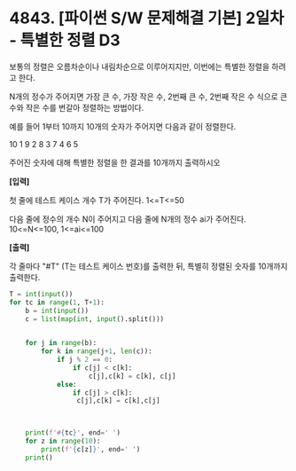 # 4843. [파이썬 S/W 문제해결 기본] 2일차 - 특별한 정렬 D3

보통의 정렬은 오름차순이나 내림차순으로 이루어지지만, 이번에는 특별한 정렬을 하려고 한다.

N개의 정수가 주어지면 가장 큰 수, 가장 작은 수, 2번째 큰 수, 2번째 작은 수 식으로 큰 수와 작은 수를 번갈아 정렬하는 방법이다.

예를 들어 1부터 10까지 10개의 숫자가 주어지면 다음과 같이 정렬한다.


10 1 9 2 8 3 7 4 6 5


주어진 숫자에 대해 특별한 정렬을 한 결과를 10개까지 출력하시오

 


**[입력]**

첫 줄에 테스트 케이스 개수 T가 주어진다. 1<=T<=50

다음 줄에 정수의 개수 N이 주어지고 다음 줄에 N개의 정수 ai가 주어진다. 10<=N<=100, 1<=ai<=100

 

**[출력]**

각 줄마다 "#T" (T는 테스트 케이스 번호)를 출력한 뒤, 특별히 정렬된 숫자를 10개까지 출력한다.



```python
T = int(input())
for tc in range(1, T+1):
    b = int(input())
    c = list(map(int, input().split()))
    

    for j in range(b):
        for k in range(j+1, len(c)):
            if j % 2 == 0:
                if c[j] < c[k]:
                    c[j],c[k] = c[k], c[j]
            else: 
                if c[j] > c[k]:
                 c[j],c[k] = c[k],c[j]

    

    print(f'#{tc}', end=' ')
    for z in range(10):
        print(f'{c[z]}', end=' ')
    print()
```

